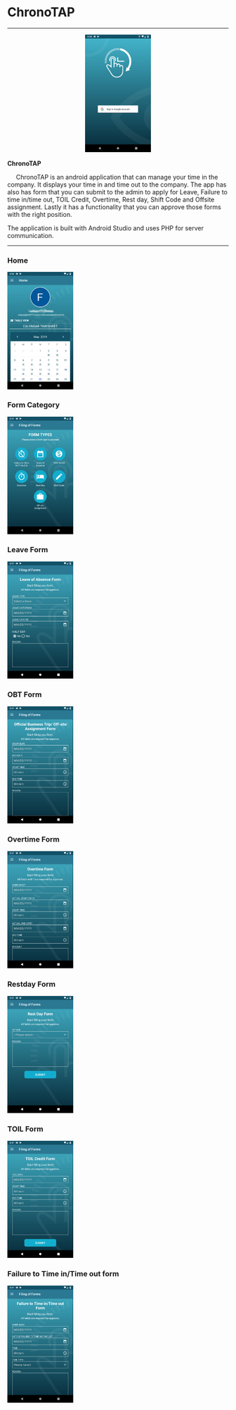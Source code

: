 # ChronoTAP
<hr>
<p align="center">
  <img src="Images/Login.png" width="150px" title="ChronoTAP">
</p>
<p><b>ChronoTAP</b></p>
<p>&nbsp;&nbsp;&nbsp;&nbsp;&nbsp;ChronoTAP is an android application that can manage your time in the company. It displays your time in and time out to the company. The app has also has form that you can submit to the admin to apply for Leave, Failure to time in/time out, TOIL Credit, Overtime, Rest day, Shift Code and Offsite assignment. Lastly it has a functionality that you can approve those forms with the right position.
  
The application is built with Android Studio and uses PHP for server communication.
</p>
<hr>
<h3>Home</h3>
<img src="Images/Home.png" width="150px" title="ChronoTAP">
<h3>Form Category</h3>
<img src="Images/FormCategory.png" width="150px" title="ChronoTAP">
<h3>Leave Form</h3>
<img src="Images/Leave.png" width="150px" title="ChronoTAP">
<h3>OBT Form</h3>
<img src="Images/OBT.png" width="150px" title="ChronoTAP">
<h3>Overtime Form</h3>
<img src="Images/Overtime.png" width="150px" title="ChronoTAP">
<h3>Restday Form</h3>
<img src="Images/Restday.png" width="150px" title="ChronoTAP">
<h3>TOIL Form</h3>
<img src="Images/TOIL.png" width="150px" title="ChronoTAP">
<h3>Failure to Time in/Time out form</h3>
<img src="Images/Failure.png" width="150px" title="ChronoTAP">
